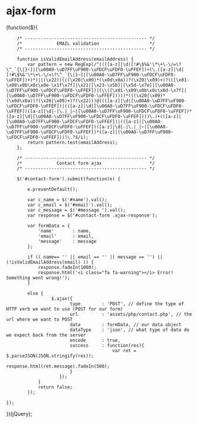 # ajax-form
(function($){

		/* ---------------------------------------------- */
		/*             EMAIL validation                   */
		/* ---------------------------------------------- */

		function isValidEmailAddress(emailAddress) {
			var pattern = new RegExp(/^((([a-z]|\d|[!#\$%&'\*\+\-\/=\?\^_`{\|}~]|[\u00A0-\uD7FF\uF900-\uFDCF\uFDF0-\uFFEF])+(\.([a-z]|\d|[!#\$%&'\*\+\-\/=\?\^_`{\|}~]|[\u00A0-\uD7FF\uF900-\uFDCF\uFDF0-\uFFEF])+)*)|((\x22)((((\x20|\x09)*(\x0d\x0a))?(\x20|\x09)+)?(([\x01-\x08\x0b\x0c\x0e-\x1f\x7f]|\x21|[\x23-\x5b]|[\x5d-\x7e]|[\u00A0-\uD7FF\uF900-\uFDCF\uFDF0-\uFFEF])|(\\([\x01-\x09\x0b\x0c\x0d-\x7f]|[\u00A0-\uD7FF\uF900-\uFDCF\uFDF0-\uFFEF]))))*(((\x20|\x09)*(\x0d\x0a))?(\x20|\x09)+)?(\x22)))@((([a-z]|\d|[\u00A0-\uD7FF\uF900-\uFDCF\uFDF0-\uFFEF])|(([a-z]|\d|[\u00A0-\uD7FF\uF900-\uFDCF\uFDF0-\uFFEF])([a-z]|\d|-|\.|_|~|[\u00A0-\uD7FF\uF900-\uFDCF\uFDF0-\uFFEF])*([a-z]|\d|[\u00A0-\uD7FF\uF900-\uFDCF\uFDF0-\uFFEF])))\.)+(([a-z]|[\u00A0-\uD7FF\uF900-\uFDCF\uFDF0-\uFFEF])|(([a-z]|[\u00A0-\uD7FF\uF900-\uFDCF\uFDF0-\uFFEF])([a-z]|\d|-|\.|_|~|[\u00A0-\uD7FF\uF900-\uFDCF\uFDF0-\uFFEF])*([a-z]|[\u00A0-\uD7FF\uF900-\uFDCF\uFDF0-\uFFEF])))\.?$/i);
			return pattern.test(emailAddress);
		};

		/* ---------------------------------------------- */
		/*             Contact form ajax                  */
		/* ---------------------------------------------- */

		$('#contact-form').submit(function(e) {

			e.preventDefault();

			var c_name = $('#name').val();
			var c_email = $('#email').val();
			var c_message = $('#message ').val();
			var response = $('#contact-form .ajax-response');
			
			var formData = {
				'name'       : name,
				'email'      : email,
				'message'    : message
			};

			if (( name== '' || email == '' || message == '') || (!isValidEmailAddress(email) )) {
				response.fadeIn(1000);
				response.html('<i class="fa fa-warning"></i> Error! Something went wrong!');
			}

			else {
					 $.ajax({
							type        : 'POST', // define the type of HTTP verb we want to use (POST for our form)
							url         : 'assets/php/contact.php', // the url where we want to POST
							data        : formData, // our data object
							dataType    : 'json', // what type of data do we expect back from the server
							encode      : true,
							success		: function(res){
											var ret = $.parseJSON(JSON.stringify(res));
											response.html(ret.message).fadeIn(500);
							}
						});
				}           
            	return false;
			});

	});

})(jQuery);

